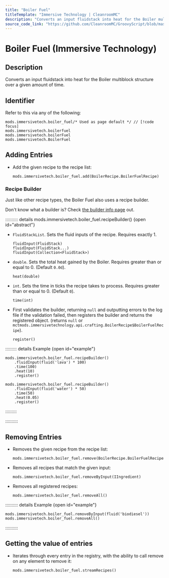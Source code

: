 ```yaml
---
title: "Boiler Fuel"
titleTemplate: "Immersive Technology | CleanroomMC"
description: "Converts an input fluidstack into heat for the Boiler multiblock structure over a given amount of time."
source_code_link: "https://github.com/CleanroomMC/GroovyScript/blob/master/src/main/java/com/cleanroommc/groovyscript/compat/mods/immersivetechnology/BoilerFuel.java"
---
```


# Boiler Fuel (Immersive Technology)

## Description

Converts an input fluidstack into heat for the Boiler multiblock structure over a given amount of time.

## Identifier

Refer to this via any of the following:

```groovy:no-line-numbers {1}
mods.immersivetech.boiler_fuel/* Used as page default */ // [!code focus]
mods.immersivetech.boilerfuel
mods.immersivetech.boilerFuel
mods.immersivetech.BoilerFuel
```


## Adding Entries

- Add the given recipe to the recipe list:

    ```groovy:no-line-numbers
    mods.immersivetech.boiler_fuel.add(BoilerRecipe.BoilerFuelRecipe)
    ```


### Recipe Builder

Just like other recipe types, the Boiler Fuel also uses a recipe builder.

Don't know what a builder is? Check [the builder info page](../../getting_started/builder.md) out.

:::::::::: details mods.immersivetech.boiler_fuel.recipeBuilder() {open id="abstract"}
- `FluidStackList`. Sets the fluid inputs of the recipe. Requires exactly 1.

    ```groovy:no-line-numbers
    fluidInput(FluidStack)
    fluidInput(FluidStack...)
    fluidInput(Collection<FluidStack>)
    ```

- `double`. Sets the total heat gained by the Boiler. Requires greater than or equal to 0. (Default `0.0d`).

    ```groovy:no-line-numbers
    heat(double)
    ```

- `int`. Sets the time in ticks the recipe takes to process. Requires greater than or equal to 0. (Default `0`).

    ```groovy:no-line-numbers
    time(int)
    ```

- First validates the builder, returning `null` and outputting errors to the log file if the validation failed, then registers the builder and returns the registered object. (returns `null` or `mctmods.immersivetechnology.api.crafting.BoilerRecipe$BoilerFuelRecipe`).

    ```groovy:no-line-numbers
    register()
    ```

::::::::: details Example {open id="example"}
```groovy:no-line-numbers
mods.immersivetech.boiler_fuel.recipeBuilder()
    .fluidInput(fluid('lava') * 100)
    .time(100)
    .heat(10)
    .register()

mods.immersivetech.boiler_fuel.recipeBuilder()
    .fluidInput(fluid('water') * 50)
    .time(50)
    .heat(0.05)
    .register()
```

:::::::::

::::::::::

## Removing Entries

- Removes the given recipe from the recipe list:

    ```groovy:no-line-numbers
    mods.immersivetech.boiler_fuel.remove(BoilerRecipe.BoilerFuelRecipe)
    ```

- Removes all recipes that match the given input:

    ```groovy:no-line-numbers
    mods.immersivetech.boiler_fuel.removeByInput(IIngredient)
    ```

- Removes all registered recipes:

    ```groovy:no-line-numbers
    mods.immersivetech.boiler_fuel.removeAll()
    ```

:::::::::: details Example {open id="example"}
```groovy:no-line-numbers
mods.immersivetech.boiler_fuel.removeByInput(fluid('biodiesel'))
mods.immersivetech.boiler_fuel.removeAll()
```

::::::::::

## Getting the value of entries

- Iterates through every entry in the registry, with the ability to call remove on any element to remove it:

    ```groovy:no-line-numbers
    mods.immersivetech.boiler_fuel.streamRecipes()
    ```
